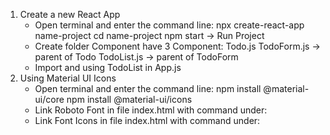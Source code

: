 1. Create a new React App
    - Open terminal and enter the command line:
        npx create-react-app name-project
        cd name-project
        npm start -> Run Project
    - Create folder Component have 3 Component:
        Todo.js
        TodoForm.js -> parent of Todo
        TodoList.js -> parent of TodoForm
    - Import and using TodoList in App.js
2. Using Material UI Icons
    - Open terminal and enter the command line:
        npm install @material-ui/core
        npm install @material-ui/icons
    - Link Roboto Font in file index.html with command under:
        <link rel="stylesheet" href="https://fonts.googleapis.com/css?family=Roboto:300,400,500,700&display=swap" />
    - Link Font Icons in file index.html with command under:
        <link rel="stylesheet" href="https://fonts.googleapis.com/icon?family=Material+Icons" />
